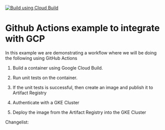 [![Build using Cloud Build](https://github.com/ksprashu/test_build_deploy_to_gke/actions/workflows/cloud-build.yml/badge.svg?branch=main&event=push)](https://github.com/ksprashu/test_build_deploy_to_gke/actions/workflows/cloud-build.yml)

# Github Actions example to integrate with GCP

In this example we are demonstrating a workflow where we will be doing the following using GitHub Actions

1. Build a container using Google Cloud Build.

2. Run unit tests on the container.

3. If the unit tests is successful, then create an image and publish it to Artifact Registry

4. Authenticate with a GKE Cluster

5. Deploy the image from the Artifact Registry into the GKE Cluster

Changelist:
